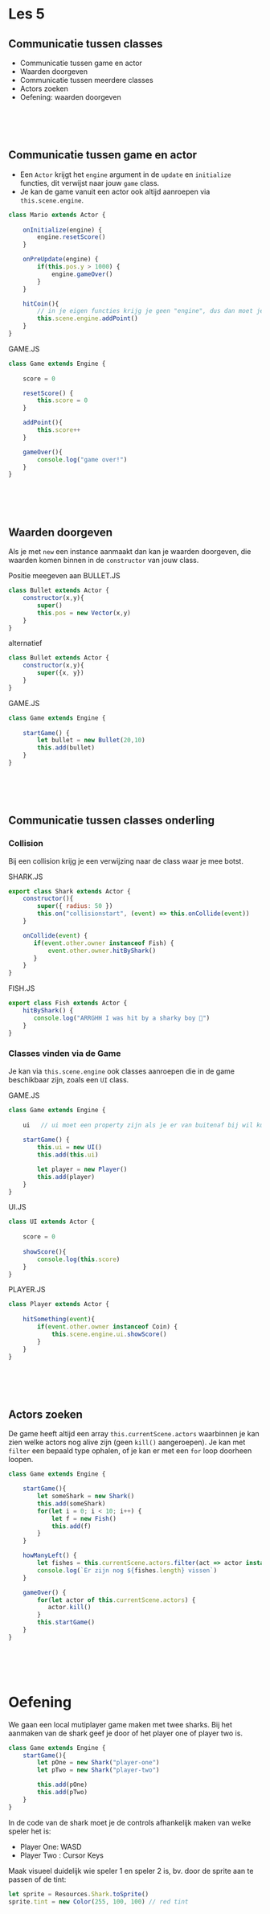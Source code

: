 # Les 5

## Communicatie tussen classes

  - Communicatie tussen game en actor
  - Waarden doorgeven
  - Communicatie tussen meerdere classes
  - Actors zoeken
  - Oefening: waarden doorgeven

<Br>
<Br>
<Br>


## Communicatie tussen game en actor

- Een `Actor` krijgt het `engine` argument in de `update` en `initialize` functies, dit verwijst naar jouw `game` class. 
- Je kan de game vanuit een actor ook altijd aanroepen via `this.scene.engine`.

```javascript
class Mario extends Actor {
    
    onInitialize(engine) {       
        engine.resetScore()
    }

    onPreUpdate(engine) {       
        if(this.pos.y > 1000) {
            engine.gameOver()
        }
    }

    hitCoin(){
        // in je eigen functies krijg je geen "engine", dus dan moet je "this.scene.engine" gebruiken.
        this.scene.engine.addPoint()
    }
}
```
GAME.JS

```javascript
class Game extends Engine {
    
    score = 0

    resetScore() {       
        this.score = 0
    }

    addPoint(){
        this.score++
    }

    gameOver(){
        console.log("game over!")
    }
}
```

<Br>
<Br>
<Br>


## Waarden doorgeven

Als je met `new` een instance aanmaakt dan kan je waarden doorgeven, die waarden komen binnen in de `constructor` van jouw class.

Positie meegeven aan BULLET.JS

```js
class Bullet extends Actor {
    constructor(x,y){
        super()
        this.pos = new Vector(x,y)
    }
}
```
alternatief
```js
class Bullet extends Actor {
    constructor(x,y){
        super({x, y})
    }
}
```
GAME.JS

```javascript
class Game extends Engine {
    
    startGame() {       
        let bullet = new Bullet(20,10)
        this.add(bullet)
    }
}
```


<Br>
<Br>
<Br>

## Communicatie tussen classes onderling

### Collision

Bij een collision krijg je een verwijzing naar de class waar je mee botst.

SHARK.JS
```js
export class Shark extends Actor {
    constructor(){
        super({ radius: 50 })
        this.on("collisionstart", (event) => this.onCollide(event))
    }

    onCollide(event) {
       if(event.other.owner instanceof Fish) {
           event.other.owner.hitByShark()
       }
    }
}
```
FISH.JS
```js
export class Fish extends Actor {
    hitByShark() {
       console.log("ARRGHH I was hit by a sharky boy 🦈")
    }
}
```

### Classes vinden via de Game

Je kan via `this.scene.engine` ook classes aanroepen die in de game beschikbaar zijn, zoals een `UI` class.

GAME.JS

```javascript
class Game extends Engine {
    
    ui   // ui moet een property zijn als je er van buitenaf bij wil kunnen
    
    startGame() {       
        this.ui = new UI()
        this.add(this.ui)

        let player = new Player()
        this.add(player)
    }
}
```
UI.JS
```javascript
class UI extends Actor {
    
    score = 0
    
    showScore(){
        console.log(this.score)
    }
}
```
PLAYER.JS
```javascript
class Player extends Actor {
    
    hitSomething(event){
        if(event.other.owner instanceof Coin) {
            this.scene.engine.ui.showScore()
        }
    }
}
```
<br><br><br>

## Actors zoeken

De game heeft altijd een array `this.currentScene.actors` waarbinnen je kan zien welke actors nog alive zijn (geen `kill()` aangeroepen).
Je kan met `filter` een bepaald type ophalen, of je kan er met een `for` loop doorheen loopen.

```js
class Game extends Engine {

    startGame(){
        let someShark = new Shark()
        this.add(someShark)
        for(let i = 0; i < 10; i++) {
            let f = new Fish()
            this.add(f)
        }
    }

    howManyLeft() {
        let fishes = this.currentScene.actors.filter(act => actor instanceof Fish)
        console.log(`Er zijn nog ${fishes.length} vissen`)
    }

    gameOver() {
        for(let actor of this.currentScene.actors) {
           actor.kill()
        }
        this.startGame()
    }
}
```

<br><br><br>

# Oefening

We gaan een local mutiplayer game maken met twee sharks. Bij het aanmaken van de shark geef je door of het player one of player two is.

```js
class Game extends Engine {
    startGame(){
        let pOne = new Shark("player-one")
        let pTwo = new Shark("player-two")

        this.add(pOne)
        this.add(pTwo)
    }
}
```


In de code van de shark moet je de controls afhankelijk maken van welke speler het is:

- Player One: WASD 
- Player Two : Cursor Keys

Maak visueel duidelijk wie speler 1 en speler 2 is, bv. door de sprite aan te passen of de tint:

```js
let sprite = Resources.Shark.toSprite()
sprite.tint = new Color(255, 100, 100) // red tint
```



